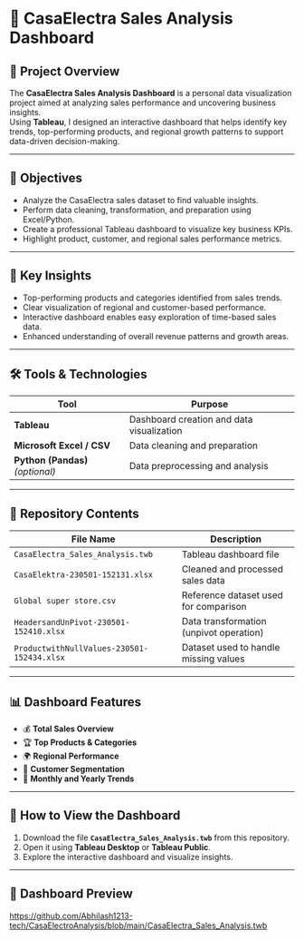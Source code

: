 # 🛒 CasaElectra Sales Analysis Dashboard

## 📘 Project Overview  
The **CasaElectra Sales Analysis Dashboard** is a personal data visualization project aimed at analyzing sales performance and uncovering business insights.  
Using **Tableau**, I designed an interactive dashboard that helps identify key trends, top-performing products, and regional growth patterns to support data-driven decision-making.

---

## 🎯 Objectives  
- Analyze the CasaElectra sales dataset to find valuable insights.  
- Perform data cleaning, transformation, and preparation using Excel/Python.  
- Create a professional Tableau dashboard to visualize key business KPIs.  
- Highlight product, customer, and regional sales performance metrics.  

---

## 🧠 Key Insights  
- Top-performing products and categories identified from sales trends.  
- Clear visualization of regional and customer-based performance.  
- Interactive dashboard enables easy exploration of time-based sales data.  
- Enhanced understanding of overall revenue patterns and growth areas.  

---

## 🛠️ Tools & Technologies  
| Tool | Purpose |
|------|----------|
| **Tableau** | Dashboard creation and data visualization |
| **Microsoft Excel / CSV** | Data cleaning and preparation |
| **Python (Pandas)** *(optional)* | Data preprocessing and analysis |

---

## 📁 Repository Contents  
| File Name | Description |
|------------|-------------|
| `CasaElectra_Sales_Analysis.twb` | Tableau dashboard file |
| `CasaElektra-230501-152131.xlsx` | Cleaned and processed sales data |
| `Global super store.csv` | Reference dataset used for comparison |
| `HeadersandUnPivot-230501-152410.xlsx` | Data transformation (unpivot operation) |
| `ProductwithNullValues-230501-152434.xlsx` | Dataset used to handle missing values |

---

## 📊 Dashboard Features  
- 💰 **Total Sales Overview**  
- 🏆 **Top Products & Categories**  
- 🌍 **Regional Performance**  
- 👥 **Customer Segmentation**  
- 📅 **Monthly and Yearly Trends**

---

## 🚀 How to View the Dashboard  
1. Download the file **`CasaElectra_Sales_Analysis.twb`** from this repository.  
2. Open it using **Tableau Desktop** or **Tableau Public**.  
3. Explore the interactive dashboard and visualize insights.

---

## 📸 Dashboard Preview  
https://github.com/Abhilash1213-tech/CasaElectroAnalysis/blob/main/CasaElectra_Sales_Analysis.twb
